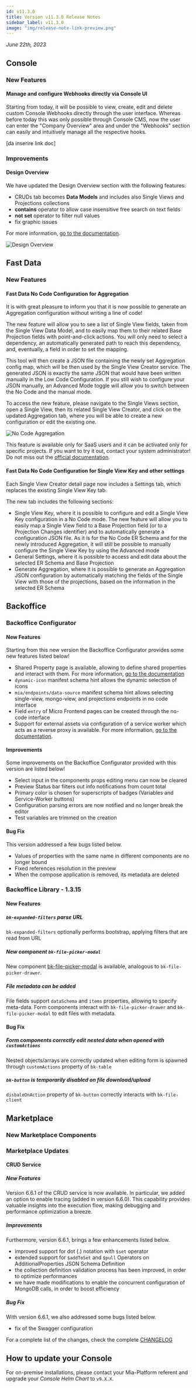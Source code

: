 ```yaml
---
id: v11.3.0
title: Version v11.3.0 Release Notes
sidebar_label: v11.3.0
image: "img/release-note-link-preview.png"
---
```


_June 22th, 2023_

## Console

### New Features

#### Manage and configure Webhooks directly via Console UI

Starting from today, it will be possible to view, create, edit and delete custom Console Webhooks directly through the user interface.
Whereas before today this was only possible through Console CMS, now the user can enter the "Company Overview" area and under the "Webhooks" section can easily and intuitively manage all the respective hooks.

[da inserire link doc]

### Improvements

#### Design Overview

We have updated the Design Overview section with the following features:
- CRUDs tab becomes **Data Models** and includes also Single Views and Projections collections
- **contains** operator to allow case insensitive free search on text fields
- **not set** operator to filter null values
- fix graphic issues

For more information, [go to the documentation](/development_suite/governance/design-overview.md).

![Design Overview](./img/overview/design-overview-update.png)

## Fast Data

### New Features

#### Fast Data No Code Configuration for Aggregation

It is with great pleasure to inform you that it is now possible to generate an Aggregation configuration without writing a line of code!

The new feature will allow you to see a list of Single View fields, taken from the Single View Data Model, and to easily map them to their related Base Projection fields with point-and-click actions. You will only need to select a dependency, an automatically generated path to reach this dependency, and, eventually, a field in order to set the mapping.

This tool will then create a JSON file containing the newly set Aggregation config map, which will be then used by the Single View Creator service. The generated JSON is exactly the same JSON that would have been written manually in the Low Code Configuration. If you still wish to configure your JSON manually, an Advanced Mode toggle will allow you to switch between the No Code and the manual mode.

To access the new feature, please navigate to the Single Views section, open a Single View, then its related Single View Creator, and click on the updated Aggregation tab, where you will be able to create a new configuration or edit the existing one.

![No Code Aggregation](./img/overview/fast_data_no_code_aggregation_example.png)

This feature is available only for SaaS users and it can be activated only for specific projects. If you want to try it out, contact your system administrator!
Do not miss out the [official documentation](/fast-data/configuration/config_maps/aggregation.md#use-the-no-code).

#### Fast Data No Code Configuration for Single View Key and other settings

Each Single View Creator detail page now includes a Settings tab, which replaces the existing Single View Key tab.

The new tab includes the following sections:

- Single View Key, where it is possible to configure and edit a Single View Key configuration in a No Code mode. The new feature will allow you to easily map a Single View field to a Base Projection field (or to a Projection Changes identifier) and to automatically generate a configuration JSON file. As it is for the No Code ER Schema and for the newly introduced Aggregation, it will still be possible to manually configure the Single View Key by using the Advanced mode
- General Settings, where it is possible to access and edit data about the selected ER Schema and Base Projection
- Generate Aggregation, where it is possible to generate an Aggregation JSON configuration by automatically matching the fields of the Single View with those of the projections, based on the information in the selected ER Schema

## Backoffice

### Backoffice Configurator

#### New Features

Starting from this new version the Backoffice Configurator provides some new features listed below!

- Shared Property page is available, allowing to define shared properties and interact with them.
For more information, [go to the documentation](/business_suite/backoffice-configurator/compose-pages#shared-properties)
- `dynamic-icon` manifest schema hint allows the dynamic selection of icons
- `mia/endpoints/data-source` manifest schema hint allows selecting single-view, mongo-view, and projections endpoints in no code interface
- Field `entry` of Micro Frontend pages can be created through the no-code interface
- Support for external assets via configuration of a service worker which acts as a reverse proxy is available.
For more information, [go to the documentation](/business_suite/backoffice-configurator/external-components/overview).

#### Improvements

Some improvements on the Backoffice Configurator provided with this version are listed below!

- Select input in the components props editing menu can now be cleared
- Preview Status bar filters out info notifications from count total
- Primary color is chosen for superscripts of badges (Variables and Service-Worker buttons)
- Configuration parsing errors are now notified and no longer break the editor
- Test variables are trimmed on the creation

#### Bug Fix

This version addressed a few bugs listed below.

- Values of properties with the same name in different components are no longer bound
- Fixed references resolution in the preview
- When the compose application is removed, its metadata are deleted

### Backoffice Library - 1.3.15

#### New Features

##### `bk-expanded-filters` parse URL
`bk-expanded-filters` optionally performs bootstrap, applying filters that are read from URL

##### New component `bk-file-picker-modal`

New component [bk-file-picker-modal](/business_suite/backoffice/components/data_manipulation#bk-file-picker-modal) is available, analogous to `bk-file-picker-drawer`.

##### File metadata can be added

File fields support `dataSchema` and `items` properties, allowing to specify meta-data. Form components interact with `bk-file-picker-drawer` and `bk-file-picker-modal` to edit files with metadata.

#### Bug Fix

##### Form components correctly edit nested data when opened with `customActions`

Nested objects/arrays are correctly updated when editing form is spawned through `customActions` property of `bk-table`

##### `bk-button` is temporarily disabled on file download/upload
`disbaleOnAction` property of `bk-button` correctly interacts with `bk-file-client`

## Marketplace

### New Marketplace Components

### Marketplace Updates

#### CRUD Service

##### New Features

Version 6.6.1 of the CRUD service is now available. In particular, we added an option to enable tracing (added in version 6.6.0). This capability provides valuable insights into the execution flow, making debugging and performance optimization a breeze.

##### Improvements

Furthermore, version 6.6.1, brings a few enhancements listed below.

- improved support for dot (.) notation with `$set` operator
- extended support for `$addToSet` and `$pull` Operators on AdditionalProperties JSON Schema Definition
- the collection definition validation process has been improved, in order to optimize performances
- we have made modifications to enable the concurrent configuration of MongoDB calls, in order to boost efficiency

##### Bug Fix

With version 6.6.1, we also addressed some bugs listed below.

- fix of the Swagger configuration

For a complete list of the changes, check the complete [CHANGELOG](https://docs.mia-platform.eu/docs/runtime_suite/crud-service/changelog)

## How to update your Console

For on-premise installations, please contact your Mia-Platform referent and upgrade your _Console Helm Chart_ to `v9.X.X`.
